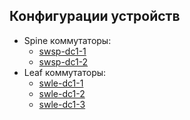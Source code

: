 ## Конфигурации устройств
- Spine коммутаторы:
  - [swsp-dc1-1](swsp-dc1-01-config.txt)
  - [swsp-dc1-2](swsp-dc1-02-config.txt)
- Leaf коммутаторы:
  - [swle-dc1-1](swle-dc1-01-config.txt)
  - [swle-dc1-2](swle-dc1-02-config.txt)
  - [swle-dc1-3](swle-dc1-03-config.txt)
